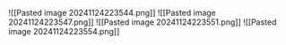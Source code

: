 ![[Pasted image 20241124223544.png]]
![[Pasted image 20241124223547.png]]
![[Pasted image 20241124223551.png]]
![[Pasted image 20241124223554.png]]
